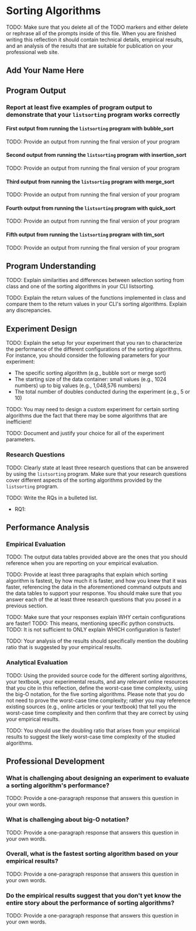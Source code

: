 # Sorting Algorithms

TODO: Make sure that you delete all of the TODO markers and either
delete or rephrase all of the prompts inside of this file. When you are
finished writing this reflection it should contain technical details,
empirical results, and an analysis of the results that are suitable for
publication on your professional web site.

## Add Your Name Here

## Program Output

### Report at least five examples of program output to demonstrate that your `listsorting` program works correctly

#### First output from running the `listsorting` program with bubble_sort

TODO: Provide an output from running the final version of your program

#### Second output from running the `listsorting` program with insertion_sort

TODO: Provide an output from running the final version of your program

#### Third output from running the `listsorting` program with merge_sort

TODO: Provide an output from running the final version of your program

#### Fourth output from running the `listsorting` program with quick_sort

TODO: Provide an output from running the final version of your program

#### Fifth output from running the `listsorting` program with tim_sort

TODO: Provide an output from running the final version of your program

## Program Understanding

TODO: Explain similarities and differences between selection sorting from
class and one of the sorting algorithms in your CLI listsorting.

TODO: Explain the return values of the functions implemented in class and
compare them to the return values in your CLI's sorting algorithms.
Explain any discrepancies.

## Experiment Design

TODO: Explain the setup for your experiment that you ran to characterize the
performance of the different configurations of the sorting algorithms.
For instance, you should consider the following parameters for your experiment:

- The specific sorting algorithm (e.g., bubble sort or merge sort)
- The starting size of the data container: small values (e.g., 1024 numbers) up
  to big values (e.g., 1,048,576 numbers)
- The total number of doubles conducted during the experiment (e.g., 5 or 10)

TODO: You may need to design a custom experiment for certain sorting algorithms
due the fact that there may be some algorithms that are inefficient!

TODO: Document and justify your choice for all of the experiment parameters.

### Research Questions

TODO: Clearly state at least three research questions that can be answered by
using the `listsorting` program. Make sure that your research questions cover
different aspects of the sorting algorithms provided by the `listsorting` program.

TODO: Write the RQs in a bulleted list.

- RQ1:

## Performance Analysis

### Empirical Evaluation

TODO: The output data tables provided above are the ones that you should
reference when you are reporting on your empirical evaluation.

TODO: Provide at least three paragraphs that explain which sorting algorithm is
fastest, by how much it is faster, and how you knew that it was faster,
referencing the data in the aforementioned command outputs and the data tables
to support your response. You should make sure that you answer each of the at
least three research questions that you posed in a previous section.

TODO: Make sure that your responses explain WHY certain configurations are faster!
TODO: This means, mentioning specific python constructs.
TODO: It is not sufficient to ONLY explain WHICH configuration is faster!

TODO: Your analysis of the results should specifically mention the doubling
ratio that is suggested by your empirical results.

### Analytical Evaluation

TODO: Using the provided source code for the different sorting algorithms, your
textbook, your experimental results, and any relevant online resources that you
cite in this reflection, define the worst-case time complexity, using the big-O
notation, for the five sorting algorithms. Please note that you do not need to
prove the worst-case time complexity; rather you may reference existing sources
(e.g., online articles or your textbook) that tell you the worst-case time
complexity and then confirm that they are correct by using your empirical results.

TODO: You should use the doubling ratio that arises from your empirical results
to suggest the likely worst-case time complexity of the studied algorithms.

## Professional Development

### What is challenging about designing an experiment to evaluate a sorting algorithm's performance?

TODO: Provide a one-paragraph response that answers this question in your own words.

### What is challenging about big-O notation?

TODO: Provide a one-paragraph response that answers this question in your own words.

### Overall, what is the fastest sorting algorithm based on your empirical results?

TODO: Provide a one-paragraph response that answers this question in your own words.

### Do the empirical results suggest that you don't yet know the entire story about the performance of sorting algorithms?

TODO: Provide a one-paragraph response that answers this question in your own words.
